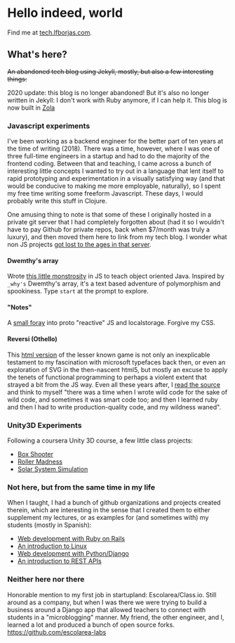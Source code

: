 # Hello indeed, world

Find me at [tech.lfborjas.com](tech.lfborjas.com). 

## What's here?

~~An abandoned tech blog using Jekyll, mostly, but also a few interesting things:~~

2020 update: this blog is no longer abandoned! But it's also no longer written in Jekyll: I don't work with Ruby anymore, if I can help it. This blog is now built in [Zola](https://www.getzola.org/)

### Javascript experiments

I've been working as a backend engineer for the better part of ten years at the time of writing (2018). There was a time, however, where I was one of three full-time engineers in a startup and had to do the majority of the frontend coding. Between that and teaching, I came across a bunch of interesting little concepts I wanted to try out in a language that lent itself to rapid prototyping and experimentation in a visually satisfying way (and that would be conducive to making me more employable, naturally), so I spent my free time writing some freeform Javascript. These days, I would probably write this stuff in Clojure.

One amusing thing to note is that some of these I originally hosted in a private git server that I had completely forgotten about (had it so I wouldn't have to pay Github for private repos, back when $7/month was truly a luxury), and then moved them here to link from my tech blog. I wonder what non JS projects [got lost to the ages in that server](https://github.com/lfborjas/lfborjas.github.com/commit/1cda26b9c3f46e9ac84e979298cce9b171b815d7).

#### Dwemthy's array

Wrote [this little monstrosity](http://tech.lfborjas.com/experiments/dwemthy/dwemthy.html) in JS to teach object oriented Java. Inspired by `_why's` Dwemthy's array, it's a text based adventure of polymorphism and spookiness. Type `start` at the prompt to explore.

#### "Notes"

A [small foray](http://tech.lfborjas.com/experiments/notes/dashboard.html) into proto "reactive" JS and localstorage. Forgive my CSS.

#### Reversi (Othello)

This [html version](http://tech.lfborjas.com/experiments/reversi/board.html) of the lesser known game is not only an inexplicable testament to my fascination with microsoft typefaces back then, or even an exploration of SVG in the then-nascent html5, but mostly an excuse to apply the tenets of functional programming to perhaps a violent extent that strayed a bit from the JS way. Even all these years after, I [read the source](https://github.com/lfborjas/lfborjas.github.com/blob/master/experiments/reversi/game.js) and think to myself "there was a time when I wrote wild code for the sake of wild code, and sometimes it was smart code too; and then I learned ruby and then I had to write production-quality code, and my wildness waned".

### Unity3D Experiments

Following a coursera Unity 3D course, a few little class projects:

* [Box Shooter](http://tech.lfborjas.com/coursera/BoxShooter/index.html)
* [Roller Madness](http://tech.lfborjas.com/coursera/RollerMadness/index.html)
* [Solar System Simulation](http://tech.lfborjas.com/coursera/SolarSystem/index.html)


### Not here, but from the same time in my life

When I taught, I had a bunch of github organizations and projects created therein, which are interesting in the sense that I created them to either supplement my lectures, or as examples for (and sometimes with) my students (mostly in Spanish):

* [Web development with Ruby on Rails](https://github.com/progra4)
* [An introduction to Linux](https://github.com/intro-linux)
* [Web development with Python/Django](https://github.com/desarrollo-web)
* [An introduction to REST APIs](https://github.com/rest-apis)

### Neither here nor there

Honorable mention to my first job in startupland: Escolarea/Class.io. Still around as a company, but when I was there we were trying to build a business around a Django app that allowed teachers to connect with students in a "microblogging" manner. My friend, the other engineer, and I, learned a lot and produced a bunch of open source forks. https://github.com/escolarea-labs 
